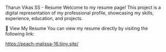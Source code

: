 Tharun Vikas SS - Resume
Welcome to my resume page! This project is a digital representation of my professional profile, showcasing my skills, experience, education, and projects.

📄 View My Resume
You can view my resume directly by visiting the following link:

https://peach-malissa-16.tiiny.site/
